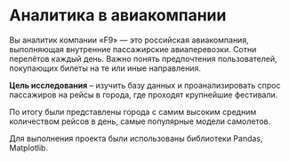 # Аналитика в авиакомпании

Вы аналитик компании «F9» — это российская авиакомпания, выполняющая внутренние пассажирские авиаперевозки. Сотни перелётов каждый день. Важно понять предпочтения пользователей, покупающих билеты на те или иные направления.

**Цель исследования** – изучить базу данных и проанализировать спрос пассажиров на рейсы в города, где проходят крупнейшие фестивали.

По итогу были представлены города с самим высоким средним количеством рейсов в день, самые популярные модели самолетов. 

Для выполнения проекта были использованы библиотеки Pandas, Matplotlib.
